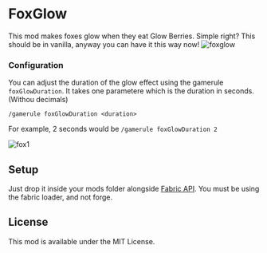 # FoxGlow

This mod makes foxes glow when they eat Glow Berries. Simple right? This should be in vanilla, anyway you can have it this way now!
![foxglow](https://user-images.githubusercontent.com/29462910/152817376-40750e89-a189-4517-85f2-3a68552bb4ca.gif)


### Configuration
You can adjust the duration of the glow effect using the gamerule `foxGlowDuration`. It takes one parametere which is the duration in seconds. (Withou decimals)

`/gamerule foxGlowDuration <duration>`

For example, 2 seconds would be
`/gamerule foxGlowDuration 2`

![fox1](https://user-images.githubusercontent.com/29462910/152815217-8ca8abcf-2dfe-4c20-8235-84013a047c1e.png)

## Setup

Just drop it inside your mods folder alongside [Fabric API](https://www.curseforge.com/minecraft/mc-mods/fabric-api).
You must be using the fabric loader, and not forge.

## License

This mod is available under the MIT License.